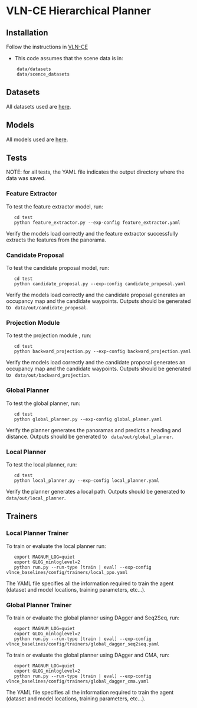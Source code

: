# VLN-CE Hierarchical Planner

## Installation

Follow the instructions in [VLN-CE](https://github.com/jacobkrantz/VLN-CE)
- This code assumes that the scene data is in:
``` 
    data/datasets
    data/scence_datasets
```

## Datasets 

All datasets used are [here](https://drive.google.com/drive/folders/14w0surrcop_0s0yA3_XUgm1SgwTqEiBy).

## Models 

All models used are [here](https://drive.google.com/drive/folders/1gEzHLehaHyJYn8wX9uTc4gO4PPNtf3Zs).


## Tests 

NOTE: for all tests, the YAML file indicates the output directory where the data was saved. 

### Feature Extractor
To test the feature extractor model, run:
``` 
   cd test
   python feature_extractor.py --exp-config feature_extractor.yaml
```
Verify the models load correctly and the feature extractor successfully extracts the features from the panorama. 

### Candidate Proposal
To test the candidate proposal model, run:
``` 
   cd test
   python candidate_proposal.py --exp-config candidate_proposal.yaml
```
Verify the models load correctly and the candidate proposal generates an occupancy map and the candidate waypoints. Outputs should be generated to ``` data/out/candidate_proposal```.

### Projection Module
To test the projection module , run:
``` 
   cd test
   python backward_projection.py --exp-config backward_projection.yaml
```
Verify the models load correctly and the candidate proposal generates an occupancy map and the candidate waypoints. Outputs should be generated to ``` data/out/backward_projection```.


### Global Planner 
To test the global planner, run:
``` 
   cd test
   python global_planner.py --exp-config global_planer.yaml
```
Verify the planner generates the panoramas and predicts a heading and distance. Outputs should be generated to ``` data/out/global_planner```.
 

### Local Planner 
To test the local planner, run:
``` 
   cd test
   python local_planner.py --exp-config local_planner.yaml
```
Verify the planner generates a local path. Outputs should be generated to ``` data/out/local_planner```.

## Trainers

### Local Planner Trainer

To train or evaluate the local planner run:
``` 
   export MAGNUM_LOG=quiet
   export GLOG_minloglevel=2
   python run.py --run-type [train | eval] --exp-config vlnce_baselines/config/trainers/local_ppo.yaml
```
The YAML file specifies all the information required to train the agent (dataset and model locations, training parameters, etc...).

### Global Planner Trainer

To train or evaluate the global planner using DAgger and Seq2Seq, run:
``` 
   export MAGNUM_LOG=quiet
   export GLOG_minloglevel=2
   python run.py --run-type [train | eval] --exp-config vlnce_baselines/config/trainers/global_dagger_seq2seq.yaml
```

To train or evaluate the global planner using DAgger and CMA, run:
``` 
   export MAGNUM_LOG=quiet
   export GLOG_minloglevel=2
   python run.py --run-type [train | eval] --exp-config vlnce_baselines/config/trainers/global_dagger_cma.yaml
```
The YAML file specifies all the information required to train the agent (dataset and model locations, training parameters, etc...). 
